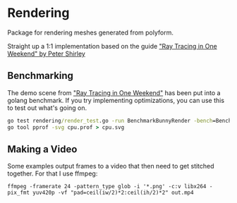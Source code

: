 # Rendering

Package for rendering meshes generated from polyform.

Straight up a 1:1 implementation based on the guide ["Ray Tracing in One Weekend" by Peter Shirley](https://raytracing.github.io/books/RayTracingInOneWeekend.html)

## Benchmarking

The demo scene from ["Ray Tracing in One Weekend"](https://raytracing.github.io/books/RayTracingInOneWeekend.html) has been put into a golang benchmark. If you try implementing optimizations, you can use this to test out what's going on.

```cmd
go test rendering/render_test.go -run BenchmarkBunnyRender -bench=BenchmarkBunnyRender -cpuprofile cpu.prof
go tool pprof -svg cpu.prof > cpu.svg
```

## Making a Video

Some examples output frames to a video that then need to get stitched together. For that I use ffmpeg:

```
ffmpeg -framerate 24 -pattern_type glob -i '*.png' -c:v libx264 -pix_fmt yuv420p -vf "pad=ceil(iw/2)*2:ceil(ih/2)*2" out.mp4
```